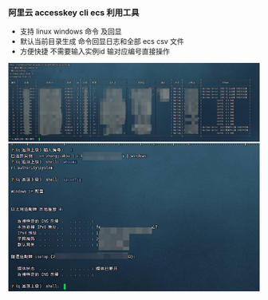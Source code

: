 
	
###  阿里云 accesskey cli ecs 利用工具

 - 支持 linux  windows 命令 及回显
 - 默认当前目录生成 命令回显日志和全部 ecs csv 文件
 - 方便快捷 不需要输入实例id 输对应编号直接操作

 
![](image/1.jpg?v=1&type=image)
![](image/2.jpg?v=1&type=image)



